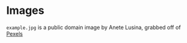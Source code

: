 # Images

`example.jpg` is a public domain image by Anete Lusina, grabbed off of [Pexels](https://www.pexels.com/photo/6331043/)
